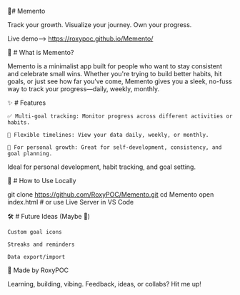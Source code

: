 🌿# Memento

Track your growth. Visualize your journey. Own your progress.

Live demo--> https://roxypoc.github.io/Memento/

📌 # What is Memento?

Memento is a minimalist app built for people who want to stay consistent and celebrate small wins. Whether you're trying to build better habits, hit goals, or just see how far you’ve come, Memento gives you a sleek, no-fuss way to track your progress—daily, weekly, monthly.

✨ # Features

    ✅ Multi-goal tracking: Monitor progress across different activities or habits.

    📅 Flexible timelines: View your data daily, weekly, or monthly.

    🌱 For personal growth: Great for self-development, consistency, and goal planning.

Ideal for personal development, habit tracking, and goal setting.

🔧 # How to Use Locally

git clone https://github.com/RoxyPOC/Memento.git
cd Memento
open index.html   # or use Live Server in VS Code

🛠️ # Future Ideas (Maybe 👀)

    Custom goal icons

    Streaks and reminders

    Data export/import

🤍 Made by RoxyPOC

Learning, building, vibing.
Feedback, ideas, or collabs? Hit me up!

